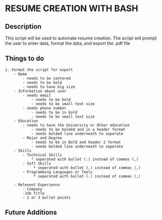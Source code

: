 # RESUME CREATION WITH BASH

## Description
This script will be used to automate resume creation. The script will prompt the user to enter data, format the data, and export the .pdf file

## Things to do
    1. Format the script for export
        - Name
            - needs to be centered 
            - needs to be bold
            - needs to have big size
        - Information about user
            - needs email
                - needs to be bold
                - needs to be small text size
            - needs phone number
                - needs to be in bold 
                - needs to be small text size
        - Education
            - needs to have the University or Other education 
                - needs to be bolded and in a header format 
                - needs bolded line underneath to seperate
            - Major and Degree
                - needs to be in Bold and header 2 format
                - needs bolded line underneath to seperate
        - Skills
            - Technical Skills
                * seperated with bullet (.) instead of commas (,)
            - Soft Skills 
                 * seperated with bullet (.) instead of commas (,)
            - Programming Languages or Tools 
                 * seperated with bullet (.) instead of commas (,)

        - Relevent Experience
            - Company
            -Job Title 
            - 2 or 3 bullet points


## Future Additions 
